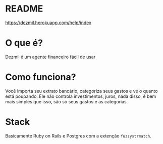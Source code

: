 # README

https://dezmil.herokuapp.com/help/index

# O que é?

Dezmil é um agente financeiro fácil de usar

# Como funciona?

Você importa seu extrato bancário, categoriza seus
gastos e ve o quanto está poupando. Ele não controla
investimentos, juros, nada disso, é bem mais simples
que isso, são só seus gastos e as categorias.


# Stack

Basicamente Ruby on Rails e Postgres com a extenção `fuzzystrmatch`.
